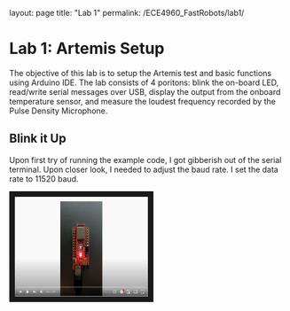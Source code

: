 layout: page
title: "Lab 1"
permalink: /ECE4960_FastRobots/lab1/

# Lab 1: Artemis Setup
The objective of this lab is to setup the Artemis test and basic functions using Arduino IDE. The lab consists of 4 poritons: blink the on-board LED, read/write serial messages over USB, display the output from the onboard temperature sensor, and measure the loudest frequency recorded by the Pulse Density Microphone.

## Blink it Up
Upon first try of running the example code, I got gibberish out of the serial terminal. Upon closer look, I needed to adjust the baud rate. I set the data rate to 11520 baud.  

<a href="http://www.youtube.com/watch?feature=player_embedded&v=eadPQF2dCEc
" target="_blank"><img src="assets/img/lab1-1_thumbnail.PNG" 
alt="LINK TO BLINK IT UP DEMO " width="240" height="180" border="10" /></a>